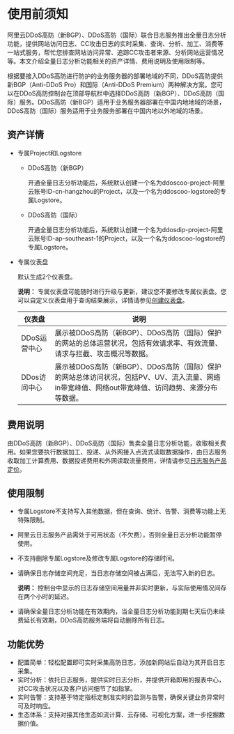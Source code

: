 # 使用前须知

阿里云DDoS高防（新BGP）、DDoS高防（国际）联合日志服务推出全量日志分析功能，提供网站访问日志、CC攻击日志的实时采集、查询、分析、加工、消费等一站式服务，帮忙您排查网站访问异常、追踪CC攻击者来源、分析网站运营情况等。本文介绍全量日志分析功能相关的资产详情、费用说明及使用限制等。

根据要接入DDoS高防进行防护的业务服务器的部署地域的不同，DDoS高防提供新BGP（Anti-DDoS Pro）和国际（Anti-DDoS Premium）两种解决方案。您可以在DDoS高防控制台在顶部导航栏中选择DDoS高防（新BGP）、DDoS高防（国际）服务。DDoS高防（新BGP）适用于业务服务器部署在中国内地地域的场景，DDoS高防（国际）服务适用于业务服务部署在中国内地以外地域的场景。

## 资产详情

-   专属Project和Logstore
    -   DDoS高防（新BGP）

        开通全量日志分析功能后，系统默认创建一个名为ddoscoo-project-阿里云账号ID-cn-hangzhou的Project，以及一个名为ddoscoo-logstore的专属Logstore。

    -   DDoS高防（国际）

        开通全量日志分析功能后，系统默认创建一个名为ddosdip-project-阿里云账号ID-ap-southeast-1的Project，以及一个名为ddoscoo-logstore的专属Logstore。

-   专属仪表盘

    默认生成2个仪表盘。

    **说明：** 专属仪表盘可能随时进行升级与更新，建议您不要修改专属仪表盘。您可以自定义仪表盘用于查询结果展示，详情请参见[创建仪表盘](/intl.zh-CN/可视化与告警/仪表盘/创建仪表盘.md)。

    |仪表盘|说明|
    |---|--|
    |DDoS运营中心|展示被DDoS高防（新BGP）、DDoS高防（国际）保护的网站的总体运营状况，包括有效请求率、有效流量、请求与拦截、攻击概况等数据。|
    |DDos访问中心|展示被DDoS高防（新BGP）、DDoS高防（国际）保护的网站总体访问状况，包括PV、UV、流入流量、网络in带宽峰值、网络out带宽峰值、访问趋势、来源分布等数据。|


## 费用说明

由DDoS高防（新BGP）、DDoS高防（国际）售卖全量日志分析功能，收取相关费用。如果您要执行数据加工、投递、从外网接入点流式读取数据操作，由日志服务收取加工计算费用、数据投递费用和外网读取流量费用，详情请参见[日志服务产品定价](https://www.alibabacloud.com/product/log-service/pricing?spm=a3c0i.139163.9288850920.1.7690637avzyiqo)。

## 使用限制

-   专属Logstore不支持写入其他数据，但在查询、统计、告警、消费等功能上无特殊限制。
-   阿里云日志服务产品需处于可用状态（不欠费），否则全量日志分析功能暂停使用。
-   不支持删除专属Logstore及修改专属Logstore的存储时间。
-   请确保日志存储空间充足，当日志存储空间被占满后，无法写入新的日志。

    **说明：** 控制台中显示的日志存储空间用量并非实时更新，与实际使用情况间存在两个小时的延迟。

-   请确保全量日志分析功能在有效期内，当全量日志分析功能到期七天后仍未续费延长有效期，DDoS高防服务端将自动删除所有日志。

## 功能优势

-   配置简单：轻松配置即可实时采集高防日志，添加新网站后自动为其开启日志采集。
-   实时分析：依托日志服务，提供实时日志分析，并提供开箱即用的报表中心，对CC攻击状况以及客户访问细节了如指掌。
-   实时告警：支持基于特定指标定制准实时的监测与告警，确保关键业务异常时可及时响应。
-   生态体系：支持对接其他生态如流计算、云存储、可视化方案，进一步挖掘数据价值。

